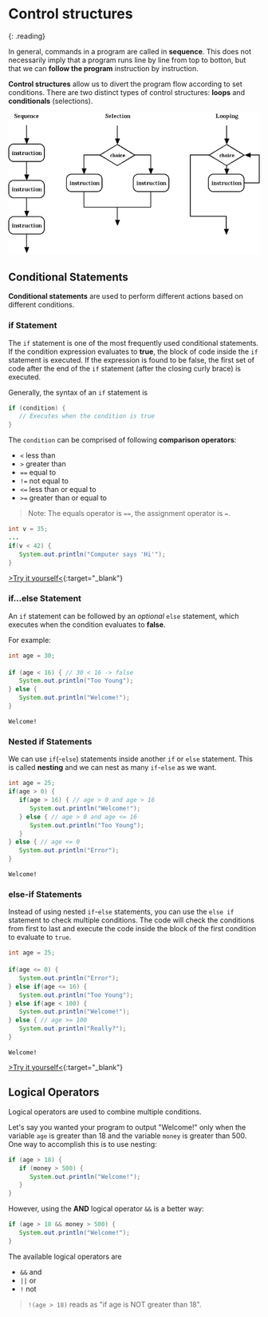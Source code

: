 # Control structures
{: .reading}

In general, commands in a program are called in **sequence**. This does not necessarily imply that a program runs line by line from top to botton, but that we can **follow the program** instruction by instruction.

**Control structures** allow us to divert the program flow according to set conditions. There are two distinct types of control structures: **loops** and **conditionals** (selections).

![Control structures](/assets/img/cc2_prog_flow.gif)

## Conditional Statements
 
**Conditional statements** are used to perform different actions based on different conditions.

### if Statement
The ``if`` statement is one of the most frequently used conditional statements.
If the condition expression evaluates to **true**, the block of code inside the ``if`` statement is executed. If the expression is found to be false, the first set of code after the end of the ``if`` statement (after the closing curly brace) is executed.

Generally, the syntax of an ``if`` statement is
````java
if (condition) {
   // Executes when the condition is true
}
````

The ``condition`` can be comprised of following **comparison operators**:
- ``<`` less than
- ``>`` greater than
- ``==`` equal to
- ``!=`` not equal to
- ``<=`` less than or equal to
- ``>=`` greater than or equal to

> Note: The equals operator is `==`, the assignment operator is `=`.

````java
int v = 35;
...
if(v < 42) {
   System.out.println("Computer says 'Hi'");
}
````
[>Try it yourself<](https://repl.it/@m0stlyharmless/MCIAppExIf#Main.java){:target="_blank"}

### if...else Statement
An ``if`` statement can be followed by an *optional* ``else`` statement, which executes when the condition evaluates to **false**.

For example:
````java
int age = 30;

if (age < 16) { // 30 < 16 -> false
   System.out.println("Too Young");
} else { 
   System.out.println("Welcome!");
}
````
````plaintext
Welcome!
````

### Nested if Statements
We can use ``if``(-``else``) statements inside another ``if`` or ``else`` statement. This is called **nesting** and we can nest as many ``if``-``else`` as we want.

````java
int age = 25;
if(age > 0) {
   if(age > 16) { // age > 0 and age > 16
      System.out.println("Welcome!");
   } else { // age > 0 and age <= 16
      System.out.println("Too Young");
   }
} else { // age <= 0
   System.out.println("Error");
}
````
````plaintext
Welcome!
````

### else-if Statements

Instead of using nested ``if``-``else`` statements, you can use the ``else if`` statement to check multiple conditions. The code will check the conditions from first to last and execute the code inside the block of the first condition to evaluate to ``true``.

````java
int age = 25;

if(age <= 0) {
   System.out.println("Error");
} else if(age <= 16) {
   System.out.println("Too Young");
} else if(age < 100) {
   System.out.println("Welcome!");
} else { // age >= 100
   System.out.println("Really?");
}
````
````plaintext
Welcome!
````
[>Try it yourself<](https://repl.it/@m0stlyharmless/MCIAppExElseIf#Main.java){:target="_blank"}

## Logical Operators

Logical operators are used to combine multiple conditions.

Let's say you wanted your program to output "Welcome!" only when the variable ``age`` is greater than 18 and the variable ``money`` is greater than 500.
One way to accomplish this is to use nesting:
````java
if (age > 18) {
   if (money > 500) {
      System.out.println("Welcome!");
   }
}
````

However, using the **AND** logical operator ``&&`` is a better way:
````java
if (age > 18 && money > 500) {
   System.out.println("Welcome!");
}
````

The available logical operators are
- ``&&`` and
- ``||`` or
- ``!`` not

> ``!(age > 18)`` reads as "if age is NOT greater than 18".